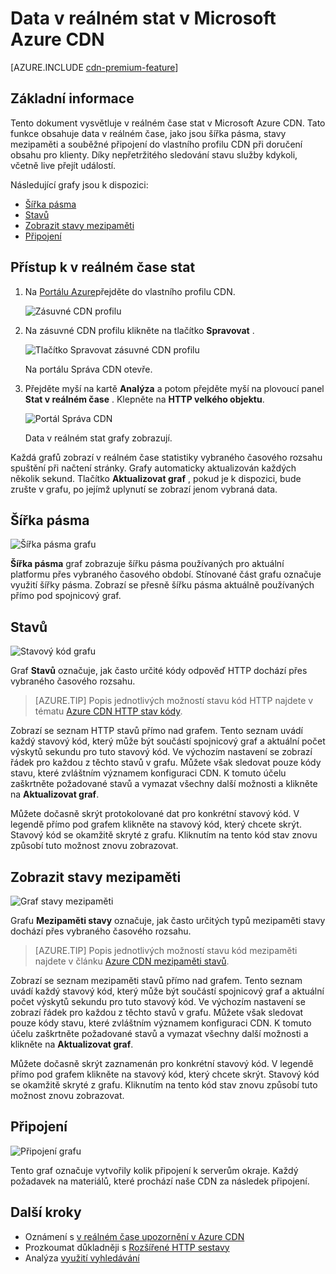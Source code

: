 <properties
    pageTitle="Real-úvazek-stat v Azure CDN | Microsoft Azure"
    description="Data v reálném statistiky obsahuje data v reálném čase o výkonu Azure CDN při doručení obsahu pro klienty."
    services="cdn"
    documentationCenter=""
    authors="camsoper"
    manager="erikre"
    editor=""/>

<tags
    ms.service="cdn"
    ms.workload="tbd"
    ms.tgt_pltfrm="na"
    ms.devlang="na"
    ms.topic="article"
    ms.date="07/28/2016"
    ms.author="casoper"/>

# <a name="real-time-stats-in-microsoft-azure-cdn"></a>Data v reálném stat v Microsoft Azure CDN

[AZURE.INCLUDE [cdn-premium-feature](../../includes/cdn-premium-feature.md)]

## <a name="overview"></a>Základní informace

Tento dokument vysvětluje v reálném čase stat v Microsoft Azure CDN.  Tato funkce obsahuje data v reálném čase, jako jsou šířka pásma, stavy mezipaměti a souběžné připojení do vlastního profilu CDN při doručení obsahu pro klienty. Díky nepřetržitého sledování stavu služby kdykoli, včetně live přejít událostí.

Následující grafy jsou k dispozici:

* [Šířka pásma](#bandwidth)
* [Stavů](#status-codes)
* [Zobrazit stavy mezipaměti](#cache-statuses)
* [Připojení](#connections)


## <a name="accessing-real-time-stats"></a>Přístup k v reálném čase stat

1. Na [Portálu Azure](https://portal.azure.com)přejděte do vlastního profilu CDN.

    ![Zásuvné CDN profilu](./media/cdn-real-time-stats/cdn-profile-blade.png)

2. Na zásuvné CDN profilu klikněte na tlačítko **Spravovat** .

    ![Tlačítko Spravovat zásuvné CDN profilu](./media/cdn-real-time-stats/cdn-manage-btn.png)

    Na portálu Správa CDN otevře.

3. Přejděte myší na kartě **Analýza** a potom přejděte myší na plovoucí panel **Stat v reálném čase** .  Klepněte na **HTTP velkého objektu**.

    ![Portál Správa CDN](./media/cdn-real-time-stats/cdn-premium-portal.png)

    Data v reálném stat grafy zobrazují.
    
Každá grafů zobrazí v reálném čase statistiky vybraného časového rozsahu spuštění při načtení stránky.  Grafy automaticky aktualizován každých několik sekund.  Tlačítko **Aktualizovat graf** , pokud je k dispozici, bude zrušte v grafu, po jejímž uplynutí se zobrazí jenom vybraná data.

## <a name="bandwidth"></a>Šířka pásma

![Šířka pásma grafu](./media/cdn-real-time-stats/cdn-bandwidth.png)

**Šířka pásma** graf zobrazuje šířku pásma používaných pro aktuální platformu přes vybraného časového období. Stínované část grafu označuje využití šířky pásma. Zobrazí se přesně šířku pásma aktuálně používaných přímo pod spojnicový graf.

## <a name="status-codes"></a>Stavů

![Stavový kód grafu](./media/cdn-real-time-stats/cdn-status-codes.png)

Graf **Stavů** označuje, jak často určité kódy odpověď HTTP dochází přes vybraného časového rozsahu.

> [AZURE.TIP]  Popis jednotlivých možností stavu kód HTTP najdete v tématu [Azure CDN HTTP stav kódy](https://msdn.microsoft.com/library/mt759238.aspx).

Zobrazí se seznam HTTP stavů přímo nad grafem. Tento seznam uvádí každý stavový kód, který může být součástí spojnicový graf a aktuální počet výskytů sekundu pro tuto stavový kód. Ve výchozím nastavení se zobrazí řádek pro každou z těchto stavů v grafu. Můžete však sledovat pouze kódy stavu, které zvláštním významem konfiguraci CDN. K tomuto účelu zaškrtněte požadované stavů a vymazat všechny další možnosti a klikněte na **Aktualizovat graf**. 

Můžete dočasně skrýt protokolované dat pro konkrétní stavový kód.  V legendě přímo pod grafem klikněte na stavový kód, který chcete skrýt. Stavový kód se okamžitě skryté z grafu. Kliknutím na tento kód stav znovu způsobí tuto možnost znovu zobrazovat.

## <a name="cache-statuses"></a>Zobrazit stavy mezipaměti

![Graf stavy mezipaměti](./media/cdn-real-time-stats/cdn-cache-status.png)

Grafu **Mezipaměti stavy** označuje, jak často určitých typů mezipaměti stavy dochází přes vybraného časového rozsahu. 

> [AZURE.TIP]  Popis jednotlivých možností stavu kód mezipaměti najdete v článku [Azure CDN mezipaměti stavů](https://msdn.microsoft.com/library/mt759237.aspx).

Zobrazí se seznam mezipaměti stavů přímo nad grafem. Tento seznam uvádí každý stavový kód, který může být součástí spojnicový graf a aktuální počet výskytů sekundu pro tuto stavový kód. Ve výchozím nastavení se zobrazí řádek pro každou z těchto stavů v grafu. Můžete však sledovat pouze kódy stavu, které zvláštním významem konfiguraci CDN. K tomuto účelu zaškrtněte požadované stavů a vymazat všechny další možnosti a klikněte na **Aktualizovat graf**. 

Můžete dočasně skrýt zaznamenán pro konkrétní stavový kód.  V legendě přímo pod grafem klikněte na stavový kód, který chcete skrýt. Stavový kód se okamžitě skryté z grafu. Kliknutím na tento kód stav znovu způsobí tuto možnost znovu zobrazovat.

## <a name="connections"></a>Připojení

![Připojení grafu](./media/cdn-real-time-stats/cdn-connections.png)

Tento graf označuje vytvořily kolik připojení k serverům okraje. Každý požadavek na materiálů, které prochází naše CDN za následek připojení.

## <a name="next-steps"></a>Další kroky

- Oznámení s [v reálném čase upozornění v Azure CDN](cdn-real-time-alerts.md)
- Prozkoumat důkladněji s [Rozšířené HTTP sestavy](cdn-advanced-http-reports.md)
- Analýza [využití vyhledávání](cdn-analyze-usage-patterns.md)

